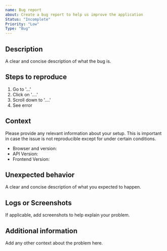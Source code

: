 ```yaml
---
name: Bug report
about: Create a bug report to help us improve the application
Status: "Incomplete"
Priority: "Low"
Type: "Bug"
---
```


## Description

A clear and concise description of what the bug is.

## Steps to reproduce

1. Go to '...'
2. Click on '....'
3. Scroll down to '....'
4. See error

## Context

Please provide any relevant information about your setup. This is important in case the issue is not reproducible except for under certain conditions.

- Browser and version:
- API Version:
- Frontend Version:

## Unexpected behavior

A clear and concise description of what you expected to happen.

## Logs or Screenshots

If applicable, add screenshots to help explain your problem.

## Additional information

Add any other context about the problem here.
